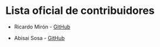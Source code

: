 # Lista oficial de contribuidores

- Ricardo Mirón - [GitHub](http://github.com/ricardomiron)

- Abisai Sosa - [GitHub](https://github.com/chico-pay)
